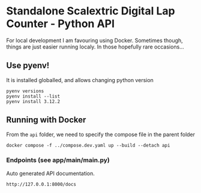 # Standalone Scalextric Digital Lap Counter - Python API

For local development I am favouring using Docker.
Sometimes though, things are just easier running localy. In those hopefully rare occasions...

## Use pyenv!

It is installed globalled, and allows changing python version
 ```
pyenv versions
pyenv install --list
pyenv install 3.12.2
 ```

## Running with Docker

From the ```api``` folder, we need to specify the compose file in the parent folder
```
docker compose -f ../compose.dev.yaml up --build --detach api
```


### Endpoints (see app/main/main.py)

Auto generated API documentation.
```
http://127.0.0.1:8000/docs
```
